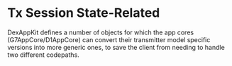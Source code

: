 # Tx Session State-Related


DexAppKit defines a number of objects for which the app cores (G7AppCore/D1AppCore) can convert their transmitter model specific versions into more generic ones, to save the client from needing to handle two different codepaths.
